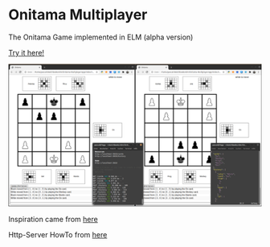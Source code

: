 # Onitama Multiplayer
The Onitama Game implemented in ELM (alpha version)

[Try it here!](https://tasm-devil.github.io/Onitama/)

![Screenshot](screenshot.png)

Inspiration came from [here](http://onitama.lannysport.net/)

Http-Server HowTo from [here](https://elmprogramming.com/decoding-json-part-1.html)
